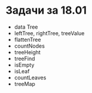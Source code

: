 # Задачи за 18.01

*	data Tree
* 	leftTree, rightTree, treeValue
*	flattenTree
*	countNodes
*	treeHeight
* 	treeFind
*	isEmpty
*	isLeaf
*	countLeaves
*	treeMap
